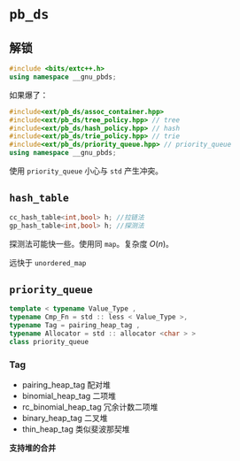 # `pb_ds`

## 解锁

```cpp
#include <bits/extc++.h>
using namespace __gnu_pbds;
```

如果爆了：

```cpp
#include<ext/pb_ds/assoc_container.hpp>
#include<ext/pb_ds/tree_policy.hpp> // tree
#include<ext/pb_ds/hash_policy.hpp> // hash
#include<ext/pb_ds/trie_policy.hpp> // trie
#include<ext/pb_ds/priority_queue.hpp> // priority_queue
using namespace __gnu_pbds;
```

使用 `priority_queue` 小心与 `std` 产生冲突。

## `hash_table`

```cpp
cc_hash_table<int,bool> h; //拉链法
gp_hash_table<int,bool> h; //探测法
```

探测法可能快一些。使用同 `map`。复杂度 $O(n)$。

远快于 `unordered_map`

## `priority_queue`

```cpp
template < typename Value_Type ,
typename Cmp_Fn = std :: less < Value_Type >,
typename Tag = pairing_heap_tag ,
typename Allocator = std :: allocator <char > >
class priority_queue
```

### Tag
* pairing_heap_tag 配对堆
* binomial_heap_tag 二项堆
* rc_binomial_heap_tag 冗余计数二项堆
* binary_heap_tag 二叉堆
* thin_heap_tag 类似斐波那契堆


**支持堆的合并**

